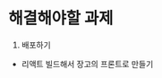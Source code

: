 # 해결해야할 과제

1. 배포하기

- 리액트 빌드해서 장고의 프론트로 만들기

<!-- 1. authorization 기능 만들기

- `input[type=text]:focus`로 붉은 border뺀 것 적용 고려 -->

<!-- 1. html에 사용한 js가 signIn화면 때 로드되어, 정작 signIn후엔 적용되지 않는 문제

- 일단은 signIn-전환 후 화면을 refresh하는 것으로 해결
- mui의 cssBaseLine컴포넌트가 body태그의 css를 오버라이딩 한게 문제였음. 이를 제거하니 css문제는 사라짐
- 브라우저 앞뒤로 이동 시, 여전히 같은 증상 발생
- importScript.js로 javascript문제도 잡았으나, sidebar의 scroll Lock기능이 먹지 않음
- 로딩과정에서 높이값을 측정하는 부분에 오류가 생겨, 강제로 style을 못 먹이는 듯
- 직접 scroll Lock을 구현하거나, 높이값을 띄울 다른 방법을 찾아야 함. 템플릿 자바스크립트 변경 불가능 상태.
- }}} 높이에 따라 메뉴가 고정되는 기능 간이로 구현. window reload 중지. 메뉴리스트 확장시 높이값이 달라져 완벽히 구현되지는 않음 -->

<!-- 1. get it touch 문구 수정 -->

<!-- 1. list의 loading 글자를 이미지 나오게 수정 -->

<!-- 1. director코드가 검색이 안될 때, 직접 입력하게 하는 모달창 개발 -->

<!-- 1. sign in시 배경 그림이 흐려졌다 나타나는 효과 적용

- sign in 상단에 myshaman logo 삽입. 무료 로고 서칭 필요 -->

<!-- 1. SearchNnew파트의 디자인 수정 -->

<!-- 1. 한글폰트 수정 -->

<!-- 1. scrollup기능이 화면이 작아지면 먹지않는 문제 보완 -> react-scroll-up-button삭제. floating Text로 보완 -->

<!-- 1. menulist에서 직업부분이 이름옆에 나오도록 변경 -->

<!-- 1. Artvee서버가 복구되지 않으면, DirectorList의 그림 받아오는 과정 수정 필요

- 외부서버에 의존하는 방식은 서비스를 불안정하게 만듦
- 궁극적으로 파일을 선택해야 하는 문제 존재
- 보안상 input태그로 선택 시 특정폴더 선택불가능. 파일을 받아와 저장한다 해도 사용자가 어디있는지 알 수 없음.
- 보다 근본적으로 앱의 기능상 이미지가 갖는 역할이 미미함. 데코레이션 역할 일 뿐, 아이템의 차별성을 나타내진 않음. 사족.
- 결론적으로, static img를 활용하는 것이 깔끔 -->
